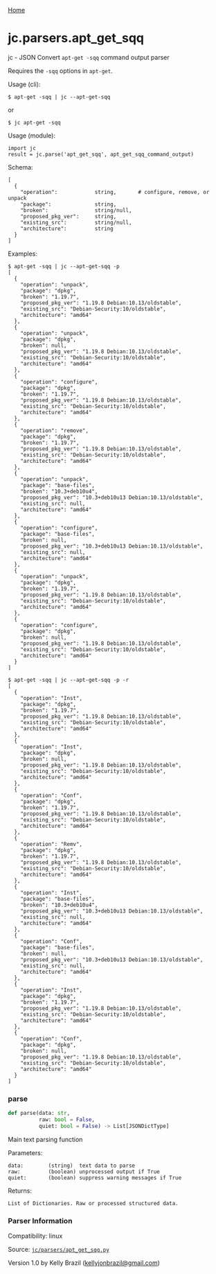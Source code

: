 [Home](https://kellyjonbrazil.github.io/jc/)
<a id="jc.parsers.apt_get_sqq"></a>

# jc.parsers.apt\_get\_sqq

jc - JSON Convert `apt-get -sqq` command output parser

Requires the `-sqq` options in `apt-get`.

Usage (cli):

    $ apt-get -sqq | jc --apt-get-sqq

or

    $ jc apt-get -sqq

Usage (module):

    import jc
    result = jc.parse('apt_get_sqq', apt_get_sqq_command_output)

Schema:

    [
      {
        "operation":            string,       # configure, remove, or unpack
        "package":              string,
        "broken":               string/null,
        "proposed_pkg_ver":     string,
        "existing_src":         string/null,
        "architecture":         string
      }
    ]

Examples:

    $ apt-get -sqq | jc --apt-get-sqq -p
    [
      {
        "operation": "unpack",
        "package": "dpkg",
        "broken": "1.19.7",
        "proposed_pkg_ver": "1.19.8 Debian:10.13/oldstable",
        "existing_src": "Debian-Security:10/oldstable",
        "architecture": "amd64"
      },
      {
        "operation": "unpack",
        "package": "dpkg",
        "broken": null,
        "proposed_pkg_ver": "1.19.8 Debian:10.13/oldstable",
        "existing_src": "Debian-Security:10/oldstable",
        "architecture": "amd64"
      },
      {
        "operation": "configure",
        "package": "dpkg",
        "broken": "1.19.7",
        "proposed_pkg_ver": "1.19.8 Debian:10.13/oldstable",
        "existing_src": "Debian-Security:10/oldstable",
        "architecture": "amd64"
      },
      {
        "operation": "remove",
        "package": "dpkg",
        "broken": "1.19.7",
        "proposed_pkg_ver": "1.19.8 Debian:10.13/oldstable",
        "existing_src": "Debian-Security:10/oldstable",
        "architecture": "amd64"
      },
      {
        "operation": "unpack",
        "package": "base-files",
        "broken": "10.3+deb10u4",
        "proposed_pkg_ver": "10.3+deb10u13 Debian:10.13/oldstable",
        "existing_src": null,
        "architecture": "amd64"
      },
      {
        "operation": "configure",
        "package": "base-files",
        "broken": null,
        "proposed_pkg_ver": "10.3+deb10u13 Debian:10.13/oldstable",
        "existing_src": null,
        "architecture": "amd64"
      },
      {
        "operation": "unpack",
        "package": "dpkg",
        "broken": "1.19.7",
        "proposed_pkg_ver": "1.19.8 Debian:10.13/oldstable",
        "existing_src": "Debian-Security:10/oldstable",
        "architecture": "amd64"
      },
      {
        "operation": "configure",
        "package": "dpkg",
        "broken": null,
        "proposed_pkg_ver": "1.19.8 Debian:10.13/oldstable",
        "existing_src": "Debian-Security:10/oldstable",
        "architecture": "amd64"
      }
    ]

    $ apt-get -sqq | jc --apt-get-sqq -p -r
    [
      {
        "operation": "Inst",
        "package": "dpkg",
        "broken": "1.19.7",
        "proposed_pkg_ver": "1.19.8 Debian:10.13/oldstable",
        "existing_src": "Debian-Security:10/oldstable",
        "architecture": "amd64"
      },
      {
        "operation": "Inst",
        "package": "dpkg",
        "broken": null,
        "proposed_pkg_ver": "1.19.8 Debian:10.13/oldstable",
        "existing_src": "Debian-Security:10/oldstable",
        "architecture": "amd64"
      },
      {
        "operation": "Conf",
        "package": "dpkg",
        "broken": "1.19.7",
        "proposed_pkg_ver": "1.19.8 Debian:10.13/oldstable",
        "existing_src": "Debian-Security:10/oldstable",
        "architecture": "amd64"
      },
      {
        "operation": "Remv",
        "package": "dpkg",
        "broken": "1.19.7",
        "proposed_pkg_ver": "1.19.8 Debian:10.13/oldstable",
        "existing_src": "Debian-Security:10/oldstable",
        "architecture": "amd64"
      },
      {
        "operation": "Inst",
        "package": "base-files",
        "broken": "10.3+deb10u4",
        "proposed_pkg_ver": "10.3+deb10u13 Debian:10.13/oldstable",
        "existing_src": null,
        "architecture": "amd64"
      },
      {
        "operation": "Conf",
        "package": "base-files",
        "broken": null,
        "proposed_pkg_ver": "10.3+deb10u13 Debian:10.13/oldstable",
        "existing_src": null,
        "architecture": "amd64"
      },
      {
        "operation": "Inst",
        "package": "dpkg",
        "broken": "1.19.7",
        "proposed_pkg_ver": "1.19.8 Debian:10.13/oldstable",
        "existing_src": "Debian-Security:10/oldstable",
        "architecture": "amd64"
      },
      {
        "operation": "Conf",
        "package": "dpkg",
        "broken": null,
        "proposed_pkg_ver": "1.19.8 Debian:10.13/oldstable",
        "existing_src": "Debian-Security:10/oldstable",
        "architecture": "amd64"
      }
    ]

<a id="jc.parsers.apt_get_sqq.parse"></a>

### parse

```python
def parse(data: str,
          raw: bool = False,
          quiet: bool = False) -> List[JSONDictType]
```

Main text parsing function

Parameters:

    data:        (string)  text data to parse
    raw:         (boolean) unprocessed output if True
    quiet:       (boolean) suppress warning messages if True

Returns:

    List of Dictionaries. Raw or processed structured data.

### Parser Information
Compatibility:  linux

Source: [`jc/parsers/apt_get_sqq.py`](https://github.com/kellyjonbrazil/jc/blob/master/jc/parsers/apt_get_sqq.py)

Version 1.0 by Kelly Brazil (kellyjonbrazil@gmail.com)
